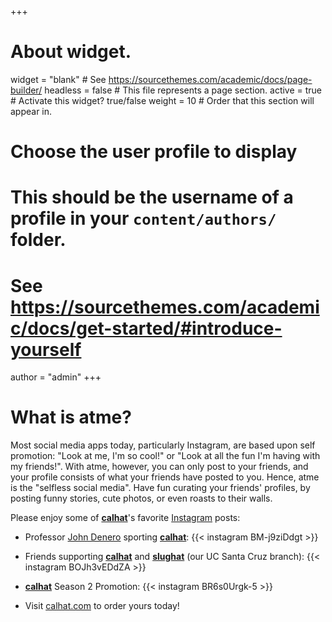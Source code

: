 +++
# About widget.
widget = "blank"  # See https://sourcethemes.com/academic/docs/page-builder/
headless = false  # This file represents a page section.
active = true  # Activate this widget? true/false
weight = 10  # Order that this section will appear in.

# Choose the user profile to display
# This should be the username of a profile in your `content/authors/` folder.
# See https://sourcethemes.com/academic/docs/get-started/#introduce-yourself
author = "admin"
+++

# What is atme?


Most social media apps today, particularly Instagram, are based upon self promotion: "Look at me, I'm so cool!" or "Look at all the fun I'm having with my friends!". With atme, however, you can only post to your friends, and your profile consists of what your friends have posted to you. Hence, atme is the "selfless social media". Have fun curating your friends' profiles, by posting funny stories, cute photos, or even roasts to their walls.

Please enjoy some of [**calhat**](https://www.instagram.com/officialcalhat)'s favorite [Instagram](https://www.instagram.com/officialcalhat) posts:

* Professor [John Denero](https://www2.eecs.berkeley.edu/Faculty/Homepages/denero.html) sporting [**calhat**](http://calhat.com):
{{< instagram BM-j9ziDdgt >}}

* Friends supporting [**calhat**](https://www.instagram.com/officialcalhat) and [**slughat**](https://www.instagram.com/slughat/) (our UC Santa Cruz branch):
{{< instagram BOJh3vEDdZA >}}

* [**calhat**](http://calhat.com) Season 2 Promotion:
{{< instagram BR6s0Urgk-5 >}}

* Visit [calhat.com](http://calhat.com) to order yours today!


